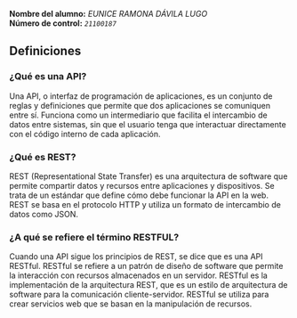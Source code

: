 **Nombre del alumno:** *EUNICE RAMONA DÁVILA LUGO*  
**Número de control:** *`21100187`*

## Definiciones  

### ¿Qué es una API?
Una API, o interfaz de programación de aplicaciones, es un conjunto de reglas y definiciones que permite que dos aplicaciones se comuniquen entre sí. Funciona como un intermediario que facilita el intercambio de datos entre sistemas, sin que el usuario tenga que interactuar directamente con el código interno de cada aplicación.

### ¿Qué es REST?
REST (Representational State Transfer) es una arquitectura de software que permite compartir datos y recursos entre aplicaciones y dispositivos. Se trata de un estándar que define cómo debe funcionar la API en la web. 
REST se basa en el protocolo HTTP y utiliza un formato de intercambio de datos como JSON.

### ¿A qué se refiere el término RESTFUL?
Cuando una API sigue los principios de REST, se dice que es una API RESTful. RESTful se refiere a un patrón de diseño de software que permite la interacción con recursos almacenados en un servidor. RESTful es la implementación de la arquitectura REST, que es un estilo de arquitectura de software para la comunicación cliente-servidor. 
RESTful se utiliza para crear servicios web que se basan en la manipulación de recursos. 